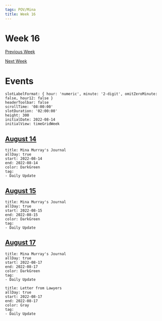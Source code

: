 ```yaml
---
tags: POV/Mina
title: Week 16
---
```


# Week 16

[Previous Week](2022-W33)

[Next Week](2022-W35)

# Events

```itinerary
slotLabelFormat: { hour: 'numeric', minute: '2-digit', omitZeroMinute: false, hour12: false }
headerToolbar: false
scrollTime: '08:00:00'
slotDuration: '02:00:00'
height: 300
initialDate: 2022-08-14
initialView: timeGridWeek
```

## [August 14](2022-08-14.md)

```itinerary-event
title: Mina Murray's Journal
allDay: true
start: 2022-08-14
end: 2022-08-14
color: DarkGreen
tag:
- Daily Update
```

## [August 15](2022-08-15.md)

```itinerary-event
title: Mina Murray's Journal
allDay: true
start: 2022-08-15
end: 2022-08-15
color: DarkGreen
tag:
- Daily Update
```

## [August 17](2022-08-17.md)

```itinerary-event
title: Mina Murray's Journal
allDay: true
start: 2022-08-17
end: 2022-08-17
color: DarkGreen
tag:
- Daily Update
```
```itinerary-event
title: Letter from Lawyers
allDay: true
start: 2022-08-17
end: 2022-08-17
color: Gray
tag:
- Daily Update
```